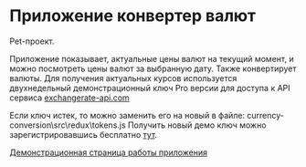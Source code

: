 # Приложение конвертер валют

Pet-проект.

Приложение показывает, актуальные цены валют на текущий момент, и можно посмотреть цены валют за выбранную дату. Также конвертирует валюты. Для получения актуальных курсов используется двухнедельный демонстрационный ключ Pro версии для доступа к API сервиса [exchangerate-api.com](https://www.exchangerate-api.com/)

Если ключ истек, то можно заменить его на новый в файле: currency-conversion\src\redux\tokens.js
Получить новый демо ключ можно зарегистрировавшись бесплатно [тут](https://app.exchangerate-api.com/sign-up/29). 


[Демонстрационная страница работы приложения](https://0Neutron0.github.io/currency-conversion/ "Кликни на меня :)")

